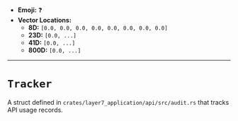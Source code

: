 - **Emoji:** ❓
- **Vector Locations:**
    - **8D:** `[0.0, 0.0, 0.0, 0.0, 0.0, 0.0, 0.0, 0.0]`
    - **23D:** `[0.0, ...]`
    - **41D:** `[0.0, ...]`
    - **800D:** `[0.0, ...]`

---

# `Tracker`

A struct defined in `crates/layer7_application/api/src/audit.rs` that tracks API usage records.